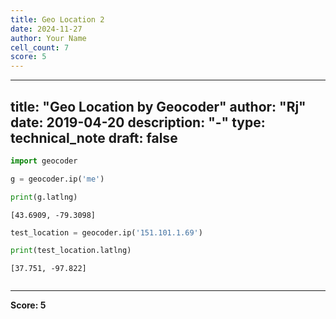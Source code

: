 ```yaml
---
title: Geo Location 2
date: 2024-11-27
author: Your Name
cell_count: 7
score: 5
---
```


---
title: "Geo Location by Geocoder"
author: "Rj"
date: 2019-04-20
description: "-"
type: technical_note
draft: false
---

```python
import geocoder
```


```python
g = geocoder.ip('me')
```


```python
print(g.latlng)
```

    [43.6909, -79.3098]



```python
test_location = geocoder.ip('151.101.1.69')
```


```python
print(test_location.latlng)
```

    [37.751, -97.822]



```python

```


---
**Score: 5**